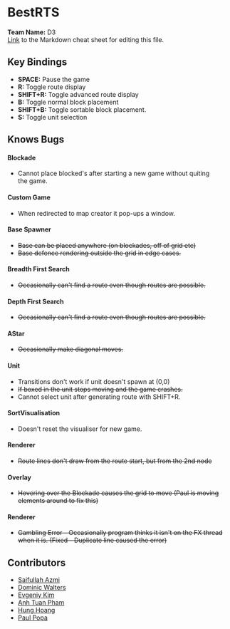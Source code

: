 BestRTS
=======
**Team Name:** D3  
[Link](https://github.com/adam-p/markdown-here/wiki/Markdown-Cheatsheet) to the Markdown cheat sheet for editing this file.  

Key Bindings  
------------
- **SPACE:** Pause the game
- **R:** Toggle route display
- **SHIFT+R:** Toggle advanced route display
- **B:** Toggle normal block placement  
- **SHIFT+B:** Toggle sortable block placement.
- **S:** Toggle unit selection

Knows Bugs    
----------  
#### Blockade  
- Cannot place blocked's after starting a new game without quiting  
the game.  

#### Custom Game  
- When redirected to map creator it pop-ups a window.  

#### Base Spawner
- ~~Base can be placed anywhere (on blockades, off of grid etc)~~
- ~~Base defence rendering outside the grid in edge cases.~~

#### Breadth First Search
- ~~Occasionally can't find a route even though routes are possible.~~

#### Depth First Search  
- ~~Occasionally can't find a route even though routes are possible.~~

#### AStar
- ~~Occasionally make diagonal moves.~~

#### Unit  
- Transitions don't work if unit doesn't spawn at (0,0)
- ~~If boxed in the unit stops moving and the game crashes.~~ 
- Cannot select unit after generating route with SHIFT+R.

#### SortVisualisation
- Doesn't reset the visualiser for new game.

#### Renderer  
- ~~Route lines don't draw from the route start, but from the 2nd node~~

#### Overlay  
- ~~Hovering over the Blockade causes the grid to move (Paul is moving elements around to fix this)~~  

#### Renderer   
- ~~Gambling Error - Occasionally program thinks it isn't on the FX thread when it is. (Fixed - Duplicate line caused the error)~~  

Contributors
------------
- [Saifullah Azmi](https://github.com/saif-azmi)  
- [Dominic Walters](https://github.com/domWalters)  
- [Evgeniy Kim](https://github.com/yev1master)  
- [Anh Tuan Pham](https://github.com/istatsuki)  
- [Hung Hoang](https://github.com/ParityB1t)  
- [Paul Popa](https://github.com/PaulPopa)  